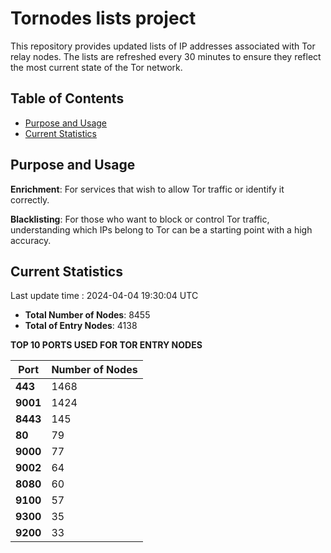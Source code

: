 # Tornodes lists project

This repository provides updated lists of IP addresses associated with Tor relay nodes. The lists are refreshed every 30 minutes to ensure they reflect the most current state of the Tor network.

## Table of Contents

- [Purpose and Usage](#purpose-and-usage)
- [Current Statistics](#current-statistics)


## Purpose and Usage

**Enrichment**: For services that wish to allow Tor traffic or identify it correctly.

**Blacklisting**: For those who want to block or control Tor traffic, understanding which IPs belong to Tor can be a starting point with a high accuracy.

## Current Statistics

Last update time : 2024-04-04 19:30:04 UTC

- **Total Number of Nodes**: 8455
- **Total of Entry Nodes**: 4138

**TOP 10 PORTS USED FOR TOR ENTRY NODES**

| **Port** | **Number of Nodes** |
|------|-----------------|
| **443**   | 1468  |
| **9001**   | 1424  |
| **8443**   | 145  |
| **80**   | 79  |
| **9000**   | 77  |
| **9002**   | 64  |
| **8080**   | 60  |
| **9100**   | 57  |
| **9300**   | 35  |
| **9200**   | 33  |

